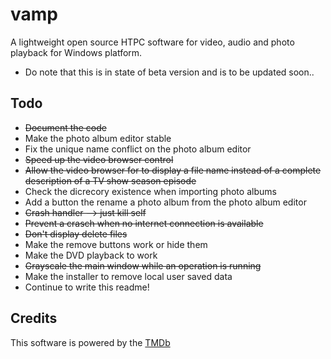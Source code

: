 # vamp
A lightweight open source HTPC software for video, audio and photo playback for Windows platform.

* Do note that this is in state of beta version and is to be updated soon..

## Todo
* ~~Document the code~~
* Make the photo album editor stable
* Fix the unique name conflict on the photo album editor
* ~~Speed up the video browser control~~
* ~~Allow the video browser for to display a file name instead of a complete description of a TV show season episode~~
* Check the dicrecory existence when importing photo albums
* Add a button the rename a photo album from the photo album editor
* ~~Crash handler --> just kill self~~
* ~~Prevent a crasch when no internet connection is available~~
* ~~Don't display delete files~~
* Make the remove buttons work or hide them
* Make the DVD playback to work
* ~~Grayscale the main window while an operation is running~~
* Make the installer to remove local user saved data
* Continue to write this readme!

## Credits
This software is powered by the [TMDb](https://www.themoviedb.org)
